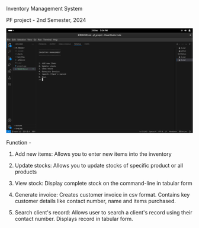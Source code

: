 Inventory Management System 

PF project - 2nd Semester, 2024

![alt text](<Screenshot from 2024-12-29 17-34-13.png>)

Function -

1. Add new items:
Allows you to enter new items into the inventory

2. Update stocks:
Allows you to update stocks of specific product or all products

3. View stock:
Display complete stock on the command-line in tabular form

4. Generate invoice:
Creates customer invoice in csv format. Contains key customer details like contact number, name and items purchased.

5. Search client's record:
Allows user to search a client's record using their contact number. Displays record in tabular form.
